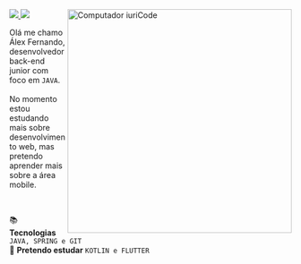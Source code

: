 
<a href="https://twitter.com/alexferocha" target="_blank">
  <img src="https://img.shields.io/badge/Twitter-%231DA1F2.svg?style=for-the-badge&logo=Twitter&logoColor=white" >
</a>
<a href="https://www.instagram.com/dev.alexfernando/" target="_blank">
  <img src="https://img.shields.io/badge/Instagram-%23E4405F.svg?style=for-the-badge&logo=Instagram&logoColor=white" >
</a>
<!-- ![LinkedIn](https://img.shields.io/badge/linkedin-%230077B5.svg?style=for-the-badge&logo=linkedin&logoColor=white) -->
  
<img src="https://raw.githubusercontent.com/MicaelliMedeiros/micaellimedeiros/master/image/computer-illustration.png" min-width="400px" max-width="400px" width="400px" align="right" alt="Computador iuriCode">

<p align="left"> 
  Olá me chamo Álex Fernando, desenvolvedor back-end junior com foco em <code>JAVA</code>. <br>
<br>
  No momento estou estudando mais sobre desenvolvimento web, mas pretendo aprender mais sobre a área mobile.
</p>

<br>

<p align="left">
  📚 <b>Tecnologias</b>
  <code>JAVA, SPRING e GIT</code> <br>
  🌱 <b>Pretendo estudar</b>
  <code>KOTLIN e FLUTTER</code> <br>
</p>


</p>  
